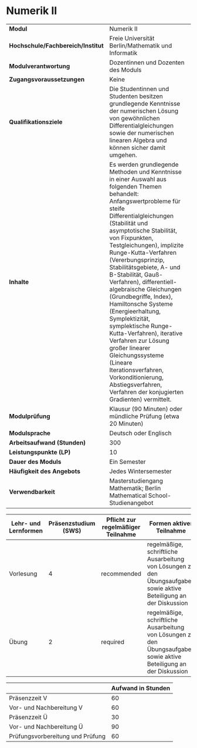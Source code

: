 # Numerik II
|                                    |   |
|------------------------------------|---|
|**Modul**                           | Numerik II |
|**Hochschule/Fachbereich/Institut** | Freie Universität Berlin/Mathematik und Informatik |
|**Modulverantwortung**              | Dozentinnen und Dozenten des Moduls |
|**Zugangsvoraussetzungen**          | Keine |
|**Qualifikationsziele**             | Die Studentinnen und Studenten besitzen grundlegende Kenntnisse der numerischen Lösung von gewöhnlichen Differentialgleichungen sowie der numerischen linearen Algebra und können sicher damit umgehen. |
|**Inhalte**                         | Es werden grundlegende Methoden und Kenntnisse in einer Auswahl aus folgenden Themen behandelt: Anfangswertprobleme für steife Differentialgleichungen (Stabilität und asymptotische Stabilität, von Fixpunkten, Testgleichungen), implizite Runge-Kutta-Verfahren (Vererbungsprinzip, Stabilitätsgebiete, A- und B-Stabilität, Gauß-Verfahren), differentiell-algebraische Gleichungen (Grundbegriffe, Index), Hamiltonsche Systeme (Energieerhaltung, Symplektizität, symplektische Runge-Kutta-Verfahren), iterative Verfahren zur Lösung großer linearer Gleichungssysteme (Lineare Iterationsverfahren, Vorkonditionierung, Abstiegsverfahren, Verfahren der konjugierten Gradienten) vermittelt. |
|**Modulprüfung**                    | Klausur (90 Minuten) oder mündliche Prüfung (etwa 20 Minuten) |
|**Modulsprache**                    | Deutsch oder Englisch |
|**Arbeitsaufwand (Stunden)**        | 300 |
|**Leistungspunkte (LP)**            | 10 |
|**Dauer des Moduls**                | Ein Semester |
|**Häufigkeit des Angebots**         | Jedes Wintersemester |
|**Verwendbarkeit**                  | Masterstudiengang Mathematik; Berlin Mathematical School-Studienangebot |

| Lehr- und Lernformen | Präsenzstudium <br> (SWS) | Pflicht zur regelmäßiger Teilnahme | Formen aktiver Teilnahme |
| ---------------------|---------------------------|------------------------------------|------------------------- |
| Vorlesung            | 4                         | recommended                        | regelmäßige, schriftliche Ausarbeitung von Lösungen zu den Übungsaufgaben sowie aktive Beteiligung an der Diskussion |
| Übung                | 2                         | required                           | regelmäßige, schriftliche Ausarbeitung von Lösungen zu den Übungsaufgaben sowie aktive Beteiligung an der Diskussion |

|   | Aufwand in Stunden |
| - |--------------------|
| Präsenzzeit V                            | 60    |
| Vor- und Nachbereitung V                 | 60    |
| Präsenzzeit Ü                            | 30    |
| Vor- und Nachbereitung Ü                 | 90    |
| Prüfungsvorbereitung und Prüfung         | 60    |

